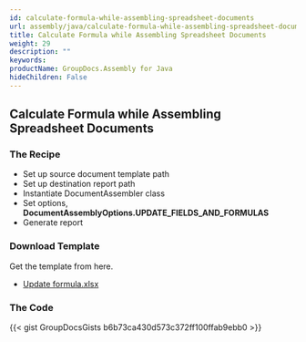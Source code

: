 ```yaml
---
id: calculate-formula-while-assembling-spreadsheet-documents
url: assembly/java/calculate-formula-while-assembling-spreadsheet-documents
title: Calculate Formula while Assembling Spreadsheet Documents
weight: 29
description: ""
keywords: 
productName: GroupDocs.Assembly for Java
hideChildren: False
---
```

## Calculate Formula while Assembling Spreadsheet Documents

### The Recipe

*   Set up source document template path
*   Set up destination report path
*   Instantiate DocumentAssembler class
*   Set options, **DocumentAssemblyOptions.UPDATE\_FIELDS\_AND\_FORMULAS**
*   Generate report

### Download Template

Get the template from here.

*   [Update formula.xlsx](https://github.com/groupdocs-assembly/GroupDocs.Assembly-for-Java/blob/master/Examples/GroupDocs.Assembly.Examples.Java/Data/Storage/Spreadsheet%20Templates/Update%20formula.xlsx?raw=true)

### The Code

{{< gist GroupDocsGists b6b73ca430d573c372ff100ffab9ebb0 >}}


